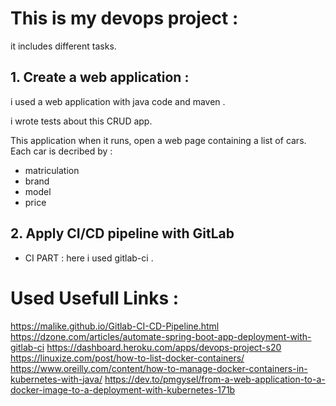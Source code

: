 # This is my devops project :
it includes different tasks.

## 1. Create a web application : 
i used a web application with java code and maven .

i wrote tests about this CRUD app.

This application when it runs, open a web page containing a list of cars.
Each car is decribed by :
- matriculation
- brand
- model
- price

## 2. Apply CI/CD pipeline with GitLab
   * CI PART : here i used gitlab-ci .
   
   
   
   
# Used Usefull Links :
https://malike.github.io/Gitlab-CI-CD-Pipeline.html
https://dzone.com/articles/automate-spring-boot-app-deployment-with-gitlab-ci
https://dashboard.heroku.com/apps/devops-project-s20
https://linuxize.com/post/how-to-list-docker-containers/
https://www.oreilly.com/content/how-to-manage-docker-containers-in-kubernetes-with-java/
https://dev.to/pmgysel/from-a-web-application-to-a-docker-image-to-a-deployment-with-kubernetes-171b
